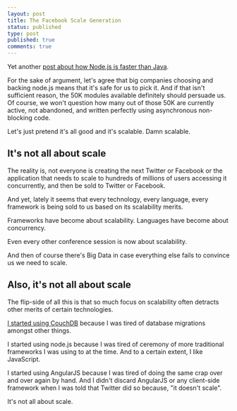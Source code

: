 ```yaml
---
layout: post
title: The Facebook Scale Generation
status: published
type: post
published: true
comments: true
---
```


Yet another [post about how Node.js is faster than Java](http://strongloop.com/strongblog/node-js-is-faster-than-java/).

For the sake of argument, let's agree that big companies choosing and backing node.js means that it's safe for us to pick it. And if that isn't sufficient reason, the 50K modules available definitely should persuade us.
Of course, we won't question how many out of those 50K are currently active, not abandoned, and written perfectly using asynchronous non-blocking code.

Let's just pretend it's all good and it's scalable. Damn scalable.

## It's not all about scale

The reality is, not everyone is creating the next Twitter or Facebook or the application that needs to scale to hundreds of millions of users accessing it concurrently, and then
be sold to Twitter or Facebook.

And yet, lately it seems that every technology, every language, every framework is being sold to us based on its scalability merits.

Frameworks have become about scalability. Languages have become about concurrency.

Even every other conference session is now about scalability.

And then of course there's Big Data in case everything else fails to convince us we need to scale.

## Also, it's not all about scale

The flip-side of all this is that so much focus on scalability often detracts other merits of certain technologies.

[I started using CouchDB](http://hadihariri.com/2010/11/24/nosql-couchdb/) because I was tired of database migrations amongst other things.

I started using node.js because I was tired of ceremony of more traditional frameworks I was using to at the time. And to a certain extent, I like JavaScript.

I started using AngularJS because I was tired of doing the same crap over and over again by hand. And I didn't discard AngularJS or any client-side framework when I was told that Twitter did so because, "it doesn't scale".

It's not all about scale.




